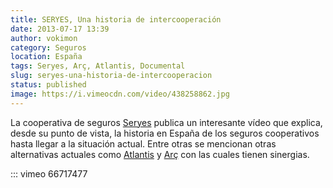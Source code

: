 ```yaml
---
title: SERYES, Una historia de intercooperación
date: 2013-07-17 13:39
author: vokimon
category: Seguros
location: España
tags: Seryes, Arç, Atlantis, Documental
slug: seryes-una-historia-de-intercooperacion
status: published
image: https://i.vimeocdn.com/video/438258862.jpg
---
```


La cooperativa de seguros [Seryes] publica un interesante vídeo que explica,
desde su punto de vista,
la historia en España de los seguros cooperativos
hasta llegar a la situación actual.
Entre otras se mencionan otras alternativas actuales como
[Atlantis] y [Arç] con las cuales tienen sinergias.

[Seryes]: https://www.seryes.com/
[Atlantis]: https://www.atlantis-seguros.es
[Arç]: https://arc.coop/

::: vimeo 66717477


